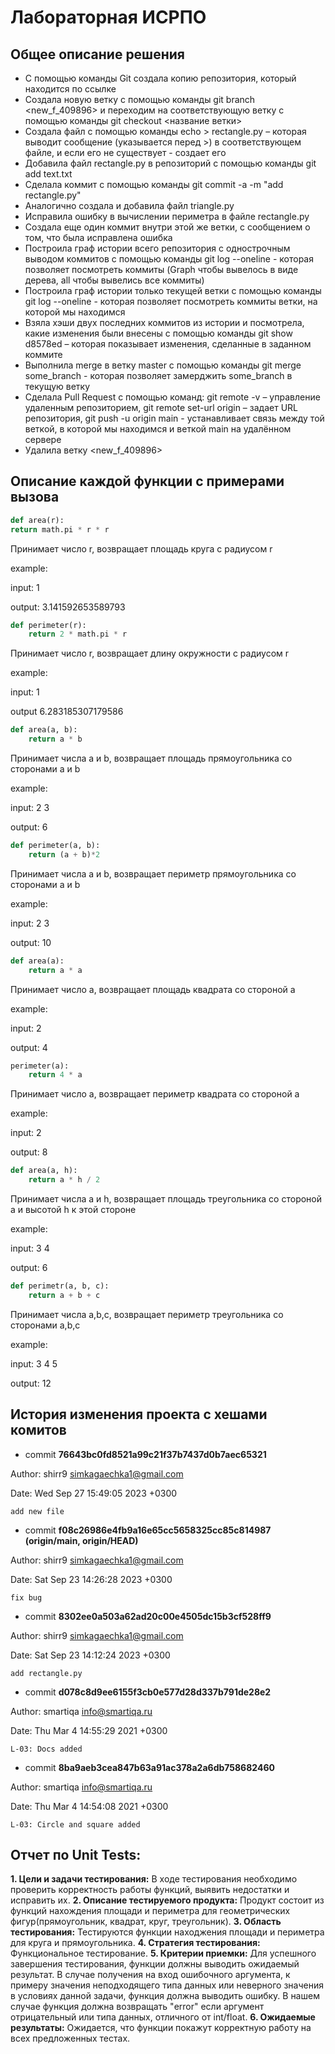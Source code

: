 # Лабораторная ИСРПО
## Общее описание решения
- С помощью команды Git создала копию репозитория, который находится по ссылке
- Создала новую ветку с помощью команды git branch <new_f_409896> и переходим на соответствующую ветку с помощью команды git checkout <название ветки>
- Создала файл с помощью команды echo > rectangle.py – которая выводит сообщение (указывается перед >) в соответствующем
файле, и если его не существует - создает его
- Добавила файл rectangle.py в репозиторий с помощью команды git add text.txt
- Сделала коммит с помощью команды git commit -a -m "add rectangle.py"
- Аналогично создала и добавила файл triangle.py
- Исправила ошибку в вычислении периметра в файле rectangle.py
- Создала еще один коммит внутри этой же ветки, с сообщением о том, что была
исправлена ошибка
- Построила граф истории всего репозитория с однострочным выводом коммитов с помощью команды git log --oneline - которая позволяет посмотреть коммиты
(Graph чтобы вывелось в виде дерева, all чтобы вывелись все коммиты)
- Построила граф истории только текущей ветки с помощью команды git log --oneline - которая позволяет посмотреть коммиты ветки, на которой мы находимся
- Взяла хэши двух последних коммитов из истории и посмотрела,
какие изменения были внесены с помощью команды git show d8578ed – которая показывает изменения,
сделанные в заданном коммите
- Выполнила merge в ветку master с помощью команды git merge some_branch - которая позволяет замерджить some_branch в текущую ветку
- Сделала Pull Request с помощью команд:
git remote -v – управление удаленным репозиторием,
git remote set-url origin – задает URL репозитория,
git push -u origin main - устанавливает связь между той веткой, в которой мы находимся и
веткой main на удалённом сервере
- Удалила ветку <new_f_409896>
## Описание каждой функции с примерами вызова
~~~python
def area(r):
return math.pi * r * r
~~~
Принимает число r, возвращает площадь круга с радиусом r

example:


input: 1 

output: 3.141592653589793
~~~python
def perimeter(r):
    return 2 * math.pi * r
~~~
Принимает число r, возвращает длину окружности с радиусом r

example:


input: 1 

output 6.283185307179586
~~~python
def area(a, b):
    return a * b
~~~
Принимает числа a и b, возвращает площадь прямоугольника со сторонами a и b

example:


input: 2 3 

output: 6
~~~python
def perimeter(a, b):
    return (a + b)*2
~~~
Принимает числа a и b, возвращает периметр прямоугольника со сторонами a и b

example:


input: 2 3 

output: 10
~~~python
def area(a):
    return a * a
~~~
Принимает число a, возвращает площадь квадрата со стороной a

example:


input: 2

output: 4
~~~python
perimeter(a):
    return 4 * a
~~~
Принимает число a, возвращает периметр квадрата со стороной a

example:


input: 2

output: 8
~~~python
def area(a, h):
    return a * h / 2
~~~
Принимает числа a и h, возвращает площадь треугольника со стороной a и высотой h к этой стороне

example:


input: 3 4

output: 6
~~~python
def perimetr(a, b, c):
    return a + b + c
~~~
Принимает числа a,b,c, возвращает периметр треугольника со сторонами a,b,c

example:


input: 3 4 5

output: 12
## История изменения проекта с хешами комитов
- commit **76643bc0fd8521a99c21f37b7437d0b7aec65321**


Author: shirr9 <simkagaechka1@gmail.com>


Date:   Wed Sep 27 15:49:05 2023 +0300

    add new file
- commit **f08c26986e4fb9a16e65cc5658325cc85c814987 (origin/main, origin/HEAD)**

Author: shirr9 <simkagaechka1@gmail.com>


Date:   Sat Sep 23 14:26:28 2023 +0300

    fix bug
- commit **8302ee0a503a62ad20c00e4505dc15b3cf528ff9**

Author: shirr9 <simkagaechka1@gmail.com>


Date:   Sat Sep 23 14:12:24 2023 +0300

    add rectangle.py
- commit **d078c8d9ee6155f3cb0e577d28d337b791de28e2**

Author: smartiqa <info@smartiqa.ru>


Date:   Thu Mar 4 14:55:29 2021 +0300

    L-03: Docs added
- commit **8ba9aeb3cea847b63a91ac378a2a6db758682460**

Author: smartiqa <info@smartiqa.ru>


Date:   Thu Mar 4 14:54:08 2021 +0300

    L-03: Circle and square added

## Отчет по Unit Tests:
**1. Цели и задачи тестирования:**
В ходе тестирования необходимо проверить корректность работы функций, выявить недостатки и исправить их.
**2. Описание тестируемого продукта:**
Продукт состоит из функций нахождения площади и периметра для геометрических фигур(прямоугольник, квадрат, круг, треугольник).
**3. Область тестирования:**
Тестируются функции находжения площади и периметра для круга и прямоугольника.
**4. Стратегия тестирования:**
Функциональное тестирование.
**5. Критерии приемки:**
Для успешного завершения тестирования, функции должны выводить ожидаемый результат.
В случае получения на вход ошибочного аргумента, к примеру значения неподходящего типа данных или неверного значения в условиях данной задачи, функция должна выводить ошибку.
В нашем случае функция должна возвращать "error" если аргумент отрицательный или типа данных, отличного от int/float.
**6. Ожидаемые результаты:**
Ожидается, что функции покажут корректную работу на всех предложенных тестах.
